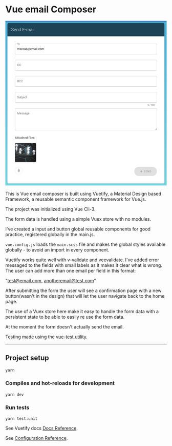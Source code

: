 # Vue email Composer
![](./public/img/readme-img.png)

This is Vue email composer is built using Vuetify, a Material Design based Framework, a reusable semantic component framework for Vue.js.

The project was initialized using Vue Cli-3.

The form data is handled using a simple Vuex store with no modules.

I've created a input and button global reusable components for good practice, registered globally in the main.js.

`vue.config.js` loads the `main.scss` file and makes the global styles available globally - to avoid an import in every component.

Vuetify works quite well with v-validate and veevalidate. I've added error messaged to the fields with small labels as it makes it clear what is wrong.
The user can add more than one email per field in this format:

"test@email.com, anotheremail@test.com"

After submitting the form the user will see a confirmation page with a new button(wasn't in the design) that will let the user navigate back to the home page.

The use of a Vuex store here make it easy to handle the form data with a persistent state to be able to easily re use the form data.

At the moment the form doesn't actually send the email.

Testing made using the [vue-test utility](https://vue-test-utils.vuejs.org/).

-----

## Project setup
```
yarn
```
### Compiles and hot-reloads for development
```
yarn dev
```
### Run tests

```
yarn test:unit
```

See Vuetify docs [Docs Reference](https://vuetifyjs.com/en/getting-started/).

See [Configuration Reference](https://cli.vuejs.org/config/).
